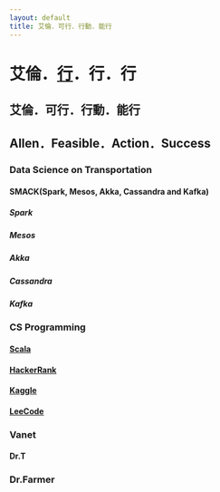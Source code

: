 ```yaml
---
layout: default
title: 艾倫．可行．行動．能行
---
```



# 艾倫．[行](http://dict.variants.moe.edu.tw/yitia/fra/fra03699.htm)．行．行

## 艾倫．可行．行動．能行
## Allen．Feasible．Action．Success
### Data Science on Transportation

#### SMACK(Spark, Mesos, Akka,  Cassandra and Kafka)
##### Spark
##### Mesos
##### Akka
##### Cassandra
##### Kafka

### CS Programming
#### [Scala](https://docs.scala-lang.org/)
#### [HackerRank](https://www.hackerrank.com/)
#### [Kaggle](https://www.kaggle.com/)
#### [LeeCode](https://leetcode.com/)

### Vanet
#### Dr.T

### Dr.Farmer
